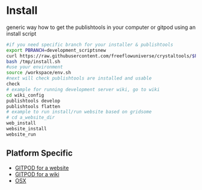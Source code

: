 # Install

generic way how to get the publishtools in your computer or gitpod using an install script

```bash
#if you need specific branch for your installer & publishtools
export PBRANCH=development_scriptsnew
curl https://raw.githubusercontent.com/freeflowuniverse/crystaltools/$PBRANCH/install.sh > /tmp/install.sh
bash /tmp/install.sh
#use your environment
source /workspace/env.sh
#next will check publishtools are installed and usable
check
# example for running development server wiki, go to wiki
cd wiki_config
publishtools develop
publishtools flatten 
# example to run install/run website based on gridsome
# cd a_website_dir
web_install
website_install
website_run
```

## Platform Specific

- [GITPOD for a website](install_gitpod_website)
- [GITPOD for a wiki](install_gitpod_wiki)
- [OSX](install_osx)